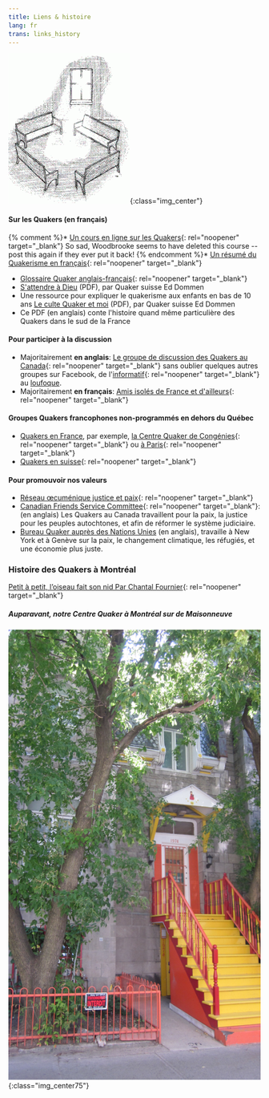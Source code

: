 ```yaml
---
title: Liens & histoire
lang: fr
trans: links_history
---
```

![Des bancs dans la lumière](/assets/images/benches2-243x300.gif){:class="img_center"}

#### Sur les Quakers (en français)

{% comment %}* [Un cours en ligne sur les Quakers](http://moodle.woodbrooke.org.uk/course/view.php?id=60#section-0){:  rel="noopener" target="_blank"}
So sad, Woodbrooke seems to have deleted this course -- post this again if they ever put it back!
{% endcomment %}* [Un résumé du Quakerisme en français](http://quaker.chez-alice.fr/){:  rel="noopener" target="_blank"}
* [Glossaire Quaker anglais-français](http://www.simongrant.org/quaker/gloss/enfr.html){:  rel="noopener" target="_blank"}
* [S'attendre à Dieu](/assets/PDF/EDommen-SAttendreADieu2.pdf) (PDF), par Quaker suisse Ed Dommen
* Une ressource pour expliquer le quakerisme aux enfants en bas de 10 ans [Le culte Quaker et moi](/assets/PDF/LeCulteQuakerEtMoi-small.pdf) (PDF), par Quaker suisse Ed Dommen
* Ce PDF (en anglais) conte l'histoire quand même particulière des Quakers dans le sud de la France

#### Pour participer à la discussion
* Majoritairement **en anglais**: [Le groupe de discussion des Quakers au Canada](https://www.facebook.com/groups/532516183429702/){:  rel="noopener" target="_blank"}  sans oublier quelques autres groupes sur Facebook, de l'[informatif](https://www.facebook.com/groups/2207263944/){:  rel="noopener" target="_blank"} au [loufoque](https://www.facebook.com/groups/assbadfriends/).
* Majoritairement **en français**: [Amis isolés de France et d'ailleurs](https://www.facebook.com/groups/1693742737383648/){:  rel="noopener" target="_blank"}

#### Groupes Quakers francophones non-programmés en dehors du Québec
* [Quakers en France](http://www.quakersenfrance.org/faq), par exemple, [la Centre Quaker de Congénies](https://www.maison-quaker-congenies.org/){:  rel="noopener" target="_blank"} ou [à Paris](https://www.facebook.com/CentreQuakerParis/){:  rel="noopener" target="_blank"}
* [Quakers en suisse](https://swiss-quakers.ch/fr/accueil/){:  rel="noopener" target="_blank"}

#### Pour promouvoir nos valeurs
* [Réseau œcuménique justice et paix](http://www.justicepaix.org){:  rel="noopener" target="_blank"}
* [Canadian Friends Service Committee](quakerservice.ca){:  rel="noopener" target="_blank"}: (en anglais) Les Quakers au Canada travaillent pour la paix, la justice pour les peuples autochtones, et afin de réformer le système judiciaire.
* [Bureau Quaker auprès des Nations Unies](https://quno.org/) (en anglais), travaille à New York et à Genève sur la paix, le changement climatique, les réfugiés, et une économie plus juste.

### Histoire des Quakers à Montréal

[Petit à petit, l’oiseau fait son nid Par Chantal Fournier](/assets/PDF/MM-History-CF.V100.05.15.pdf){:  rel="noopener" target="_blank"}

##### Auparavant, notre Centre Quaker à Montréal sur de Maisonneuve
![Our previous meetinghouse on de Maisonneuve](/assets/images/1974%20MaisW%20(1).JPG){:class="img_center75"}
